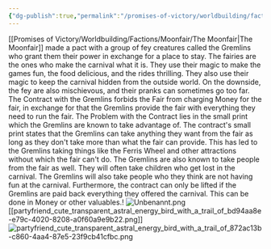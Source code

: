 ```yaml
---
{"dg-publish":true,"permalink":"/promises-of-victory/worldbuilding/factions/moonfair/the-gremlins/","title":"The Gremlins","noteIcon":"Faction","created":"","updated":""}
---
```



[[Promises of Victory/Worldbuilding/Factions/Moonfair/The Moonfair\|The Moonfair]] made a pact with a group of fey creatures called the Gremlins who grant them their power in exchange for a place to stay. The fairies are the ones who make the carnival what it is. They use their magic to make the games fun, the food delicious, and the rides thrilling. They also use their magic to keep the carnival hidden from the outside world. On the downside, the fey are also mischievous, and their pranks can sometimes go too far.
The Contract with the Gremlins forbids the Fair from charging Money for the fair, in exchange for that the Gremlins provide the fair with everything they need to run the fair.
The Problem with the Contract lies in the small print which the Gremlins are known to take advantage of.
The contract's small print states that the Gremlins can take anything they want from the fair as long as they don't take more than what the fair can provide. This has led to the Gremlins taking things like the Ferris Wheel and other attractions without which the fair can't do. The Gremlins are also known to take people from the fair as well. They will often take children who get lost in the carnival. The Gremlins will also take people who they think are not having fun at the carnival.
Furthermore, the contract can only be lifted if the Gremlins are paid back everything they offered the carnival. This can be done in Money or other valuables.! 
![Unbenannt.png](/img/user/resources/Pictures/Unbenannt.png)[[partyfriend_cute_transparent_astral_energy_bird_with_a_trail_of_bd94aa8e-e79c-4020-8208-a0f60a9e9b22.png]]
![partyfriend_cute_transparent_astral_energy_bird_with_a_trail_of_872ac13b-c860-4aa4-87e5-23f9cb41cfbc.png](/img/user/resources/Pictures/partyfriend_cute_transparent_astral_energy_bird_with_a_trail_of_872ac13b-c860-4aa4-87e5-23f9cb41cfbc.png)